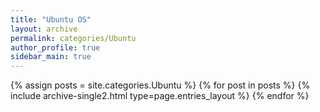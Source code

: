 ```yaml
---
title: "Ubuntu OS"
layout: archive
permalink: categories/Ubuntu
author_profile: true
sidebar_main: true
---
```


{% assign posts = site.categories.Ubuntu %}
{% for post in posts %} {% include archive-single2.html type=page.entries_layout %} {% endfor %}
